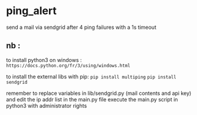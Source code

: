 # ping_alert
send a mail via sendgrid after 4 ping failures with a 1s timeout

## nb :
to install python3 on windows : 
`https://docs.python.org/fr/3/using/windows.html`

to install the external libs with pip:
`pip install multiping`
`pip install sendgrid`

remember to replace variables in lib/sendgrid.py (mail contents and api key) and edit the ip addr list in the main.py file 
execute the main.py script in python3 with administrator rights